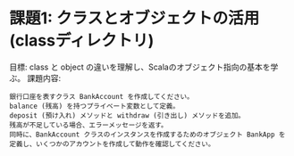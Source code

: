 # 課題1: クラスとオブジェクトの活用(classディレクトリ)
目標: class と object の違いを理解し、Scalaのオブジェクト指向の基本を学ぶ。
課題内容:
```
銀行口座を表すクラス BankAccount を作成してください。
balance (残高) を持つプライベート変数として定義。
deposit (預け入れ) メソッドと withdraw (引き出し) メソッドを追加。
残高が不足している場合、エラーメッセージを返す。
同時に、BankAccount クラスのインスタンスを作成するためのオブジェクト BankApp を定義し、いくつかのアカウントを作成して動作を確認してください。
```
